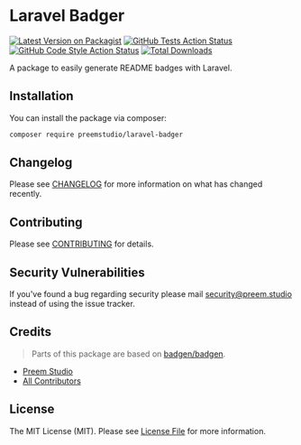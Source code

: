 # Laravel Badger

[![Latest Version on Packagist](https://img.shields.io/packagist/v/preemstudio/laravel-badger.svg?style=flat-square)](https://packagist.org/packages/preemstudio/laravel-badger)
[![GitHub Tests Action Status](https://img.shields.io/github/actions/workflow/status/preemstudio/laravel-badger/run-tests.yml?branch=main&label=tests&style=flat-square)](https://github.com/preemstudio/laravel-badger/actions?query=workflow%3Arun-tests+branch%3Amain)
[![GitHub Code Style Action Status](https://img.shields.io/github/actions/workflow/status/preemstudio/laravel-badger/fix-php-code-style-issues.yml?branch=main&label=code%20style&style=flat-square)](https://github.com/preemstudio/laravel-badger/actions?query=workflow%3A"Fix+PHP+code+style+issues"+branch%3Amain)
[![Total Downloads](https://img.shields.io/packagist/dt/preemstudio/laravel-badger.svg?style=flat-square)](https://packagist.org/packages/preemstudio/laravel-badger)

A package to easily generate README badges with Laravel.

## Installation

You can install the package via composer:

```bash
composer require preemstudio/laravel-badger
```

## Changelog

Please see [CHANGELOG](CHANGELOG.md) for more information on what has changed recently.

## Contributing

Please see [CONTRIBUTING](CONTRIBUTING.md) for details.

## Security Vulnerabilities

If you've found a bug regarding security please mail [security@preem.studio](mailto:security@preem.studio) instead of using the issue tracker.

## Credits

> Parts of this package are based on [badgen/badgen](https://github.com/badgen/badgen).

- [Preem Studio](https://github.com/PreemStudio)
- [All Contributors](../../contributors)

## License

The MIT License (MIT). Please see [License File](LICENSE.md) for more information.
